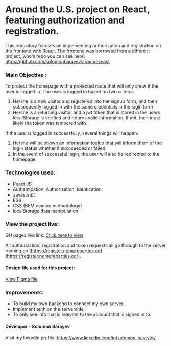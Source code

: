 # Around the U.S. project on React, featuring authorization and registration.

This repository focuses on implementing authorization and registration on the frontend with React.
The frontend was borrowed from a different project, who's repo you can see here: https://github.com/solomonbarayev/around-react

### Main Objective :

To protect the homepage with a protected route that will only show if the user is logged in. The user is logged in based on two criteria:

1.  He/she is a new visitor and registered into the signup form, and then subsequently logged in with the same credentials in the login form
2.  He/she is a returning visitor, and a jwt token that is stored in the users localStorage is verified and returns valid information. If not, then most likely the token was tampered with.

If the user is logged in successfully, several things will happen:

1. He/she will be shown an information tooltip that will inform them of the login status whether it succceeded or failed
2. In the event of successful login, the user will also be redirected to the homepage.

### Technologies used:

- React JS
- Authentication, Authorization, Identication
- Javascript
- ES6
- CSS (BEM naming methodology)
- localStorage data manipulation

### View the project live:

GH pages live link: [Click here to view](https://solomonbarayev.github.io/react-around-auth/)

All authorization, registration and token requests all go through to the server running on [https://register.nomoreparties.co](https://register.nomoreparties.co/).

#### Design file used for this project:

[View Figma file](https://www.figma.com/file/yXGGl4EnWYEPzGJU2dSJ1L/Sprint-14-Registration-and-Authorization?node-id=0%3A1)

### Improvements:

- To build my own backend to connect my own server.
- Implement auth on the serverside
- To only see info that is relevant to the account that is signed in to.

#### Developer - Solomon Barayev

Visit my linkedin profile: https://www.linkedin.com/in/solomon-barayev/
